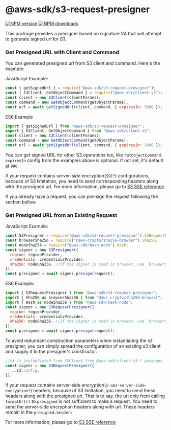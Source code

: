 # @aws-sdk/s3-request-presigner

[![NPM version](https://img.shields.io/npm/v/@aws-sdk/s3-request-presigner/rc.svg)](https://www.npmjs.com/package/@aws-sdk/s3-request-presigner)
[![NPM downloads](https://img.shields.io/npm/dm/@aws-sdk/s3-request-presigner/rc.svg)](https://www.npmjs.com/package/@aws-sdk/s3-request-presigner)

This package provides a presigner based on signature V4 that will attempt to
generate signed url for S3.

### Get Presigned URL with Client and Command

You can generated presigned url from S3 client and command. Here's the example:

JavaScript Example:

```javascript
const { getSignedUrl } = require("@aws-sdk/s3-request-presigner");
const { S3Client, GetObjectCommand } = require("@aws-sdk/client-s3");
const client = new S3Client(clientParams);
const command = new GetObjectCommand(getObjectParams);
const url = await getSignedUrl(client, command, { expiresIn: 3600 });
```

ES6 Example

```javascript
import { getSignedUrl } from "@aws-sdk/s3-request-presigner";
import { S3Client, GetObjectCommand } from "@aws-sdk/client-s3";
const client = new S3Client(clientParams);
const command = new GetObjectCommand(getObjectParams);
const url = await getSignedUrl(client, command, { expiresIn: 3600 });
```

You can get signed URL for other S3 operations too, like `PutObjectCommand`.
`expiresIn` config from the examples above is optional. If not set, it's default
at `900`.

If your request contains server-side encryption(`SSE*`) configurations, because
of S3 limitation, you need to send corresponding headers along with the
presigned url. For more information, please go to [S3 SSE reference](https://docs.aws.amazon.com/AmazonS3/latest/dev/KMSUsingRESTAPI.html)

If you already have a request, you can pre-sign the request following the
section bellow.

### Get Presigned URL from an Existing Request

JavaScript Example:

```javascript
const S3Presigner = require("@aws-sdk/s3-request-presigner").S3RequestPresigner;
const browserSha256 = require("@aws-crypto/sha256-browser").Sha256;
const nodeSha256 = require("@aws-sdk/hash-node").Hash;
const signer = new S3Presigner({
  region: regionProvider,
  credentials: credentialsProvider,
  sha256: nodeSha256, //if the signer is used in browser, use `browserSha256` then
});
const presigned = await signer.presign(request);
```

ES6 Example:

```javascript
import { S3RequestPresigner } from "@aws-sdk/s3-request-presigner";
import { Sha256 as browserSha256 } from "@aws-crypto/sha256-browser";
import { Hash as nodeSha256 } from "@aws-sdk/hash-node";
const signer = new S3RequestPresigner({
  region: regionProvider,
  credentials: credentialsProvider,
  sha256: nodeSha256, //if the signer is used in browser, use `browserSha256` then
});
const presigned = await signer.presign(request);
```

To avoid redundant construction parameters when instantiating the s3 presigner,
you can simply spread the configuration of an existing s3 client and supply it to
the presigner's constructor.

```javascript
//s3 is instantiated from S3Client from @aws-sdk/client-s3-* packages
const signer = new S3RequestPresigner({
  ...s3.config,
});
```

If your request contains server-side encryption(`x-amz-server-side-encryption*`)
headers, because of S3 limitation, you need to send these headers along
with the presigned url. That is to say, the url only from calling `formatUrl()`
to `presigned` is not sufficient to make a request. You need to send the
server-side encryption headers along with url. These headers remain in the
`presigned.headers`

For more information, please go to [S3 SSE reference](https://docs.aws.amazon.com/AmazonS3/latest/dev/KMSUsingRESTAPI.html)
